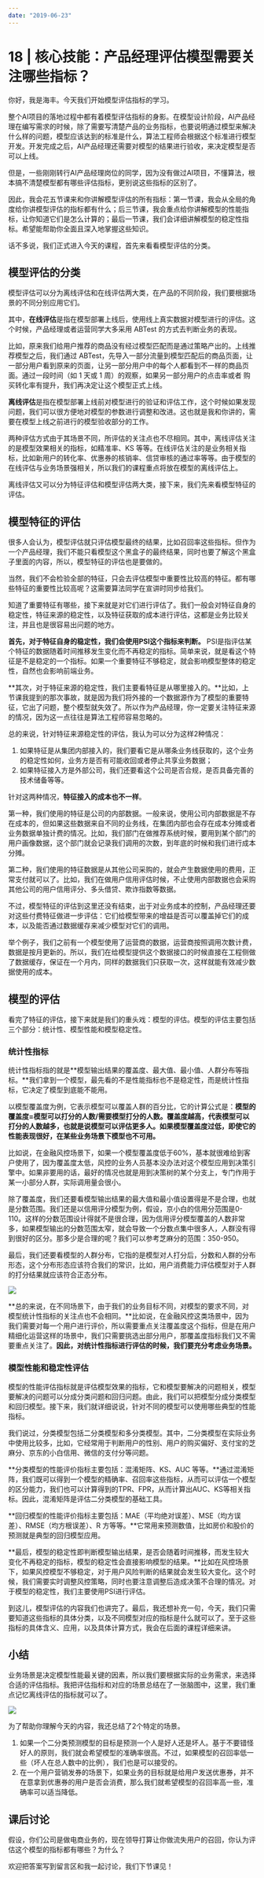 ```yaml
---
date: "2019-06-23"
---  
```

      
# 18 | 核心技能：产品经理评估模型需要关注哪些指标？
你好，我是海丰。今天我们开始模型评估指标的学习。

整个AI项目的落地过程中都有着模型评估指标的身影。在模型设计阶段，AI产品经理在编写需求的时候，除了需要写清楚产品的业务指标，也要说明通过模型来解决什么样的问题，模型应该达到的标准是什么，算法工程师会根据这个标准进行模型开发。开发完成之后，AI产品经理还需要对模型的结果进行验收，来决定模型是否可以上线。

但是，一些刚刚转行AI产品经理岗位的同学，因为没有做过AI项目，不懂算法，根本搞不清楚模型都有哪些评估指标，更别说这些指标的区别了。

因此，我会花五节课来和你讲解模型评估的所有指标：第一节课，我会从全局的角度给你讲模型评估的指标都有什么；后三节课，我会重点给你讲解模型的性能指标，让你知道它们是怎么计算的；最后一节课，我们会详细讲解模型的稳定性指标。希望能帮助你全面且深入地掌握这些知识。

话不多说，我们正式进入今天的课程，首先来看看模型评估的分类。

## 模型评估的分类

模型评估可以分为离线评估和在线评估两大类，在产品的不同阶段，我们要根据场景的不同分别应用它们。

其中，**在线评估**是指在模型部署上线后，使用线上真实数据对模型进行的评估。这个时候，产品经理或者运营同学大多采用 ABTest 的方式去判断业务的表现。

<!-- [[[read_end]]] -->

比如，原来我们给用户推荐的商品没有经过模型匹配而是通过策略产出的。上线推荐模型之后，我们通过 ABTest，先导入一部分流量到模型匹配后的商品页面，让一部分用户看到原来的页面，让另一部分用户中的每个人都看到不一样的商品页面。通过一段时间（如 1 天或 1 周）的观察，如果另一部分用户的点击率或者 购买转化率有提升，我们再决定让这个模型正式上线。

**离线评估**是指在模型部署上线前对模型进行的验证和评估工作，这个时候如果发现问题，我们可以很方便地对模型的参数进行调整和改进。这也就是我和你讲的，需要在模型上线之前进行的模型验收部分的工作。

两种评估方式由于其场景不同，所评估的关注点也不尽相同。其中，离线评估关注的是模型效果相关的指标，如精准率、KS 等等。在线评估关注的是业务相关指标，比如新用户的转化率、优惠券的核销率、信贷审核的通过率等等。由于模型的在线评估与业务场景强相关，所以我们的课程重点将放在模型的离线评估上。

离线评估又可以分为特征评估和模型评估两大类，接下来，我们先来看模型特征的评估。

## 模型特征的评估

很多人会认为，模型评估就只评估模型最终的结果，比如召回率这些指标。但作为一个产品经理，我们不能只看模型这个黑盒子的最终结果，同时也要了解这个黑盒子里面的内容，所以，模型特征的评估也是要做的。

当然，我们不会检验全部的特征，只会去评估模型中重要性比较高的特征。都有哪些特征的重要性比较高呢？这需要算法同学在宣讲时同步给我们。

知道了重要特征有哪些，接下来就是对它们进行评估了。我们一般会对特征自身的稳定性，特征来源的稳定性，以及特征获取的成本进行评估，这都是业务比较关注，并且也是很容易出问题的地方。

**首先，对于特征自身的稳定性，我们会使用PSI这个指标来判断。** PSI是指评估某个特征的数据随着时间推移发生变化而不再稳定的指标。简单来说，就是看这个特征是不是稳定的一个指标。如果一个重要特征不够稳定，就会影响模型整体的稳定性，自然也会影响前端业务。

**其次，对于特征来源的稳定性，我们主要看特征是从哪里接入的。**比如，上节课我提到的那次事故，就是因为我们将外接的一个数据源作为了模型的重要特征，它出了问题，整个模型就失效了。所以作为产品经理，你一定要关注特征来源的情况，因为这一点往往是算法工程师容易忽略的。

总的来说，针对特征来源稳定性的评估，我认为可以分为这样2种情况：

1.  如果特征是从集团内部接入的，我们要看它是从哪条业务线获取的，这个业务的稳定性如何，业务方是否有可能收回或者停止共享业务数据；
2.  如果特征接入方是外部公司，我们还要看这个公司是否合规，是否具备完善的技术储备等等。

针对这两种情况，**特征接入的成本也不一样**。

第一种，我们使用的特征是公司的内部数据。一般来说，使用公司内部数据是不存在成本的，但如果这些数据来自不同的业务线，在集团内部也会存在成本分摊或者业务数据单独计费的情况。比如，我们部门在做推荐系统时候，要用到某个部门的用户画像数据，这个部门就会记录我们调用的次数，到年底的时候和我们进行成本分摊。

第二种，我们使用的特征数据是从其他公司采购的，就会产生数据使用的费用，正常支付就可以了。比如，我们在做用户信用评估时候，不止使用内部数据也会采购其他公司的用户信用评分、多头借贷、欺诈指数等数据。

不过，模型特征的评估到这里还没有结束，出于对业务成本的控制，产品经理还要对这些付费特征做进一步评估：它们给模型带来的增益是否可以覆盖掉它们的成本，以及能否通过数据缓存来减少模型对它们的调用。

举个例子，我们之前有一个模型使用了运营商的数据，运营商按照调用次数计费，数据是按月更新的。所以，我们在给模型提供这个数据接口的时候直接在工程侧做了数据缓存，保证在一个月内，同样的数据我们只获取一次，这样就能有效减少数据使用的成本。

## 模型的评估

看完了特征的评估，接下来就是我们的重头戏：模型的评估。模型的评估主要包括三个部分：统计性、模型性能和模型稳定性。

### 统计性指标

统计性指标指的就是**模型输出结果的覆盖度、最大值、最小值、人群分布等指标。**我们拿到一个模型，最先看的不是性能指标也不是稳定性，而是统计性指标，它决定了模型到底能不能用。

以模型覆盖度为例，它表示模型可以覆盖人群的百分比，它的计算公式是：**模型的覆盖度=模型可以打分的人数/需要模型打分的人数。覆盖度越高，代表模型可以打分的人数越多，也就是说模型可以评估更多人。如果模型覆盖度过低，即使它的性能表现很好，在某些业务场景下模型也不可用。**

比如说，在金融风控场景下，如果一个模型覆盖度低于60\%，基本就很难给到客户使用了，因为覆盖度太低，风控的业务人员基本没办法对这个模型应用到决策引擎中。如果非要用的话，最好的情况也就是用到决策树的某个分支上，专门作用于某一小部分人群，实际调用量会很小。

除了覆盖度，我们还要看模型输出结果的最大值和最小值设置得是不是合理，也就是分数范围。我们还是以信用评分模型为例，假设，京小白的信用分范围是0-110。这样的分数范围设计得就不是很合理，因为信用评分模型覆盖的人数非常多，如果模型输出的分数范围太窄，就会导致一个分数点集中很多人，人群没有得到很好的区分。那多少是合理的呢？我们可以参考芝麻分的范围：350-950。

最后，我们还要看模型的人群分布，它指的是模型对人打分后，分数和人群的分布形态，这个分布形态应该符合我们的常识，比如，用户消费能力评估模型对于人群的打分结果就应该符合正态分布。

![](./httpsstatic001geekbangorgresourceimageab99abde1e426889fc4b8da6cc115858c099.jpeg)

**总的来说，在不同场景下，由于我们的业务目标不同，对模型的要求不同，对模型统计性指标的关注点也不会相同。**比如说，在金融风控这类场景中，因为我们需要对每一个用户进行评价，所以需要重点关注覆盖度这个指标，但是在用户精细化运营这样的场景中，我们只需要挑选出部分用户，那覆盖度指标我们又不需要重点关注了。**因此，对统计性指标进行评估的时候，我们要充分考虑业务场景。**

### 模型性能和稳定性评估

模型的性能评估指标就是评估模型效果的指标，它和模型要解决的问题相关，模型要解决的问题可以分成分类问题和回归问题。由此，我们可以把模型分成分类模型和回归模型。接下来，我们就详细说说，针对不同的模型可以使用哪些典型的性能指标。

我们说过，分类模型包括二分类模型和多分类模型。其中，二分类模型在实际业务中使用比较多，比如，它经常用于判断用户的性别、用户的购买偏好、支付宝的芝麻分、京东的小白信用、微信的支付分等问题。

**分类模型的性能评价指标主要包括：混淆矩阵、KS、AUC 等等。**通过混淆矩阵，我们既可以得到一个模型的精确率、召回率这些指标，从而可以评估一个模型的区分能力，我们也可以计算得到的TPR、FPR，从而计算出AUC、KS等相关指标。因此，混淆矩阵是评估二分类模型的基础工具。

**回归模型的性能评价指标主要包括：MAE（平均绝对误差）、MSE（均方误差）、RMSE（均方根误差）、R 方等等。**它常用来预测数值，比如房价和股价的预测就是典型的回归模型应用。

**最后，模型的稳定性即判断模型输出结果，是否会随着时间推移，而发生较大变化不再稳定的指标，模型的稳定性会直接影响模型的结果。**比如在风控场景下，如果风控模型不够稳定，对于用户风险判断的结果就会发生较大变化。这个时候，我们需要实时调整风控策略，同时也要注意调整后造成决策不合理的情况。对于模型的稳定性，我们主要使用PSI进行评估。

到这儿，模型评估的内容我们也讲完了。最后，我还想补充一句，今天，我们只需要知道这些指标的具体分类，以及不同模型对应的指标是什么就可以了。至于这些指标的具体含义、应用，以及具体计算方式，我会在后面的课程详细来讲。

## 小结

业务场景是决定模型性能最关键的因素，所以我们要根据实际的业务需求，来选择合适的评估指标。我把评估指标和对应的场景总结在了一张脑图中，这里，我们重点记忆离线评估的指标就可以了。

![](./httpsstatic001geekbangorgresourceimage8ec48ee39a46797b3552ayy802455e9b65c4.jpg)

为了帮助你理解今天的内容，我还总结了2个特定的场景。

1.  如果一个二分类预测模型的目标是预测一个人是好人还是坏人。基于不要错怪好人的原则，我们就会希望模型的准确率很高。不过，如果模型的召回率低一些（坏人在总人数中的比例），我们也是可以接受的。
2.  在一个用户营销发券的场景下，如果业务的目标就是给用户发送优惠券，并不在意拿到优惠券的用户是否会消费，那么我们就希望模型的召回率高一些，准确率可以适当降低。

## 课后讨论

假设，你们公司是做电商业务的，现在领导打算让你做流失用户的召回，你认为评估这个模型的指标都有哪些？为什么？

欢迎把答案写到留言区和我一起讨论，我们下节课见！